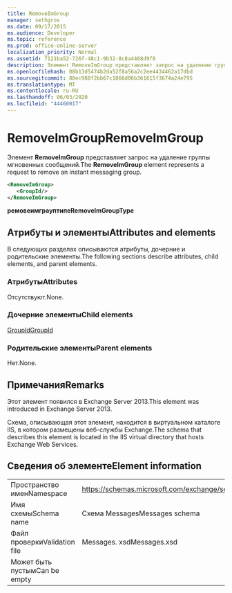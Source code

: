 ```yaml
---
title: RemoveImGroup
manager: sethgros
ms.date: 09/17/2015
ms.audience: Developer
ms.topic: reference
ms.prod: office-online-server
localization_priority: Normal
ms.assetid: 7121ba52-726f-48c1-9b32-8c8a4468d9f0
description: Элемент RemoveImGroup представляет запрос на удаление группы мгновенных сообщений.
ms.openlocfilehash: 08b13d5474b2da52f8a56a2c2ee4434462a17dbd
ms.sourcegitcommit: 88ec988f2bb67c1866d06b361615f3674a24e795
ms.translationtype: MT
ms.contentlocale: ru-RU
ms.lasthandoff: 06/03/2020
ms.locfileid: "44460017"
---
```

# <a name="removeimgroup"></a><span data-ttu-id="78257-103">RemoveImGroup</span><span class="sxs-lookup"><span data-stu-id="78257-103">RemoveImGroup</span></span>

<span data-ttu-id="78257-104">Элемент **RemoveImGroup** представляет запрос на удаление группы мгновенных сообщений.</span><span class="sxs-lookup"><span data-stu-id="78257-104">The **RemoveImGroup** element represents a request to remove an instant messaging group.</span></span> 
  
```XML
<RemoveImGroup>
   <GroupId/>
</RemoveImGroup>
```

 <span data-ttu-id="78257-105">**ремовеимграуптипе**</span><span class="sxs-lookup"><span data-stu-id="78257-105">**RemoveImGroupType**</span></span>
## <a name="attributes-and-elements"></a><span data-ttu-id="78257-106">Атрибуты и элементы</span><span class="sxs-lookup"><span data-stu-id="78257-106">Attributes and elements</span></span>

<span data-ttu-id="78257-107">В следующих разделах описываются атрибуты, дочерние и родительские элементы.</span><span class="sxs-lookup"><span data-stu-id="78257-107">The following sections describe attributes, child elements, and parent elements.</span></span>
  
### <a name="attributes"></a><span data-ttu-id="78257-108">Атрибуты</span><span class="sxs-lookup"><span data-stu-id="78257-108">Attributes</span></span>

<span data-ttu-id="78257-109">Отсутствуют.</span><span class="sxs-lookup"><span data-stu-id="78257-109">None.</span></span>
  
### <a name="child-elements"></a><span data-ttu-id="78257-110">Дочерние элементы</span><span class="sxs-lookup"><span data-stu-id="78257-110">Child elements</span></span>

[<span data-ttu-id="78257-111">GroupId</span><span class="sxs-lookup"><span data-stu-id="78257-111">GroupId</span></span>](groupid.md)
  
### <a name="parent-elements"></a><span data-ttu-id="78257-112">Родительские элементы</span><span class="sxs-lookup"><span data-stu-id="78257-112">Parent elements</span></span>

<span data-ttu-id="78257-113">Нет.</span><span class="sxs-lookup"><span data-stu-id="78257-113">None.</span></span>
  
## <a name="remarks"></a><span data-ttu-id="78257-114">Примечания</span><span class="sxs-lookup"><span data-stu-id="78257-114">Remarks</span></span>

<span data-ttu-id="78257-115">Этот элемент появился в Exchange Server 2013.</span><span class="sxs-lookup"><span data-stu-id="78257-115">This element was introduced in Exchange Server 2013.</span></span>
  
<span data-ttu-id="78257-116">Схема, описывающая этот элемент, находится в виртуальном каталоге IIS, в котором размещены веб-службы Exchange.</span><span class="sxs-lookup"><span data-stu-id="78257-116">The schema that describes this element is located in the IIS virtual directory that hosts Exchange Web Services.</span></span>
  
## <a name="element-information"></a><span data-ttu-id="78257-117">Сведения об элементе</span><span class="sxs-lookup"><span data-stu-id="78257-117">Element information</span></span>

|||
|:-----|:-----|
|<span data-ttu-id="78257-118">Пространство имен</span><span class="sxs-lookup"><span data-stu-id="78257-118">Namespace</span></span>  <br/> |https://schemas.microsoft.com/exchange/services/2006/messages  <br/> |
|<span data-ttu-id="78257-119">Имя схемы</span><span class="sxs-lookup"><span data-stu-id="78257-119">Schema name</span></span>  <br/> |<span data-ttu-id="78257-120">Схема Messages</span><span class="sxs-lookup"><span data-stu-id="78257-120">Messages schema</span></span>  <br/> |
|<span data-ttu-id="78257-121">Файл проверки</span><span class="sxs-lookup"><span data-stu-id="78257-121">Validation file</span></span>  <br/> |<span data-ttu-id="78257-122">Messages. xsd</span><span class="sxs-lookup"><span data-stu-id="78257-122">Messages.xsd</span></span>  <br/> |
|<span data-ttu-id="78257-123">Может быть пустым</span><span class="sxs-lookup"><span data-stu-id="78257-123">Can be empty</span></span>  <br/> ||
   

